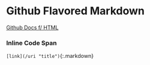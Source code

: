 # Github Flavored Markdown

[Github Docs f/ HTML](https://github.github.com/gfm/ "GFM")

### Inline Code Span
`[link](/uri "title")`{:.markdown}


